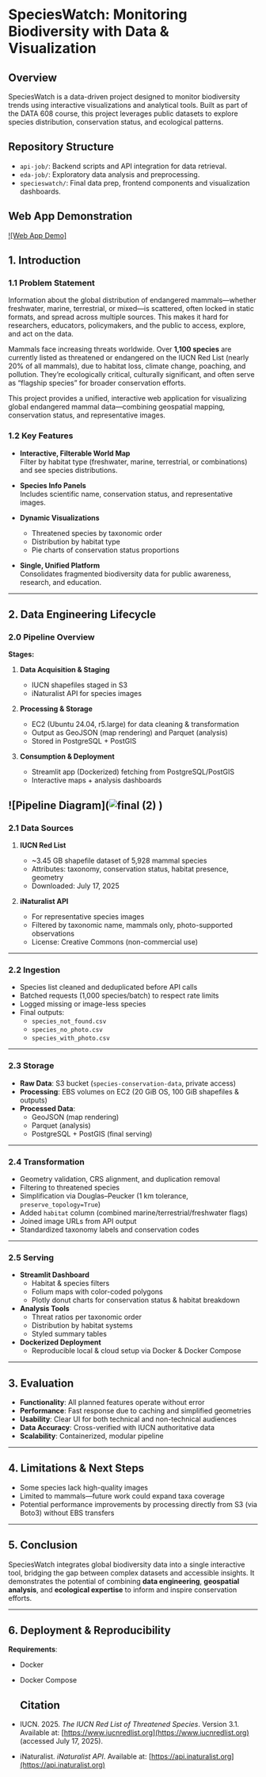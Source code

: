 #  SpeciesWatch: Monitoring Biodiversity with Data & Visualization


## Overview
SpeciesWatch is a data-driven project designed to monitor biodiversity trends using interactive visualizations and analytical tools. Built as part of the DATA 608 course, this project leverages public datasets to explore species distribution, conservation status, and ecological patterns.

## Repository Structure
- `api-job/`: Backend scripts and API integration for data retrieval.
- `eda-job/`: Exploratory data analysis and preprocessing.
- `specieswatch/`: Final data prep, frontend components and visualization dashboards.

## Web App Demonstration
[![Web App Demo]](https://youtu.be/lOPJfy6CYXo) 


## 1. Introduction

### 1.1 Problem Statement

Information about the global distribution of endangered mammals—whether freshwater, marine, terrestrial, or mixed—is scattered, often locked in static formats, and spread across multiple sources. This makes it hard for researchers, educators, policymakers, and the public to access, explore, and act on the data.

Mammals face increasing threats worldwide. Over **1,100 species** are currently listed as threatened or endangered on the IUCN Red List (nearly 20% of all mammals), due to habitat loss, climate change, poaching, and pollution. They’re ecologically critical, culturally significant, and often serve as “flagship species” for broader conservation efforts.

This project provides a unified, interactive web application for visualizing global endangered mammal data—combining geospatial mapping, conservation status, and representative images.

### 1.2 Key Features

- **Interactive, Filterable World Map**  
  Filter by habitat type (freshwater, marine, terrestrial, or combinations) and see species distributions.
  
- **Species Info Panels**  
  Includes scientific name, conservation status, and representative images.

- **Dynamic Visualizations**  
  - Threatened species by taxonomic order  
  - Distribution by habitat type  
  - Pie charts of conservation status proportions

- **Single, Unified Platform**  
  Consolidates fragmented biodiversity data for public awareness, research, and education.

---

## 2. Data Engineering Lifecycle

### 2.0 Pipeline Overview

**Stages:**
1. **Data Acquisition & Staging**  
   - IUCN shapefiles staged in S3  
   - iNaturalist API for species images

2. **Processing & Storage**  
   - EC2 (Ubuntu 24.04, r5.large) for data cleaning & transformation  
   - Output as GeoJSON (map rendering) and Parquet (analysis)  
   - Stored in PostgreSQL + PostGIS

3. **Consumption & Deployment**  
   - Streamlit app (Dockerized) fetching from PostgreSQL/PostGIS  
   - Interactive maps + analysis dashboards

![Pipeline Diagram](![final (2)](https://github.com/user-attachments/assets/70b6d48c-584b-4a8a-b669-3c2f47696479)
) 
---

### 2.1 Data Sources

1. **IUCN Red List**  
   - ~3.45 GB shapefile dataset of 5,928 mammal species  
   - Attributes: taxonomy, conservation status, habitat presence, geometry  
   - Downloaded: July 17, 2025  

2. **iNaturalist API**  
   - For representative species images  
   - Filtered by taxonomic name, mammals only, photo-supported observations  
   - License: Creative Commons (non-commercial use)

---

### 2.2 Ingestion

- Species list cleaned and deduplicated before API calls
- Batched requests (1,000 species/batch) to respect rate limits
- Logged missing or image-less species
- Final outputs:  
  - `species_not_found.csv`  
  - `species_no_photo.csv`  
  - `species_with_photo.csv`

---

### 2.3 Storage

- **Raw Data**: S3 bucket (`species-conservation-data`, private access)  
- **Processing**: EBS volumes on EC2 (20 GiB OS, 100 GiB shapefiles & outputs)  
- **Processed Data**:  
  - GeoJSON (map rendering)  
  - Parquet (analysis)  
  - PostgreSQL + PostGIS (final serving)

---

### 2.4 Transformation

- Geometry validation, CRS alignment, and duplication removal
- Filtering to threatened species
- Simplification via Douglas–Peucker (1 km tolerance, `preserve_topology=True`)
- Added `habitat` column (combined marine/terrestrial/freshwater flags)
- Joined image URLs from API output
- Standardized taxonomy labels and conservation codes

---

### 2.5 Serving

- **Streamlit Dashboard**  
  - Habitat & species filters  
  - Folium maps with color-coded polygons  
  - Plotly donut charts for conservation status & habitat breakdown
- **Analysis Tools**  
  - Threat ratios per taxonomic order  
  - Distribution by habitat systems  
  - Styled summary tables
- **Dockerized Deployment**  
  - Reproducible local & cloud setup via Docker & Docker Compose

---

## 3. Evaluation

- **Functionality**: All planned features operate without error
- **Performance**: Fast response due to caching and simplified geometries
- **Usability**: Clear UI for both technical and non-technical audiences
- **Data Accuracy**: Cross-verified with IUCN authoritative data
- **Scalability**: Containerized, modular pipeline

---

## 4. Limitations & Next Steps

- Some species lack high-quality images  
- Limited to mammals—future work could expand taxa coverage  
- Potential performance improvements by processing directly from S3 (via Boto3) without EBS transfers

---

## 5. Conclusion

SpeciesWatch integrates global biodiversity data into a single interactive tool, bridging the gap between complex datasets and accessible insights. It demonstrates the potential of combining **data engineering**, **geospatial analysis**, and **ecological expertise** to inform and inspire conservation efforts.

---

## 6. Deployment & Reproducibility

**Requirements**:
- Docker
- Docker Compose

  ## Citation

- IUCN. 2025. *The IUCN Red List of Threatened Species*. Version 3.1. Available at: [https://www.iucnredlist.org](https://www.iucnredlist.org) (accessed July 17, 2025).
- iNaturalist. *iNaturalist API*. Available at: [https://api.inaturalist.org](https://api.inaturalist.org)


